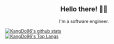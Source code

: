 


<h2 align="center">Hello there!  👋🤓</h2>
<p align="center">I'm a software engineer.





[![KangDo96's github stats](https://github-readme-stats.vercel.app/api?username=KangDo96&count_private=false&show_icons=true&langs_count=10&layout=compact&theme=chartreuse-dark&show_owner=dark&include_all_commits=false )](https://github.com/KangDo96)<br>
[![KangDo96's Top Langs](https://github-readme-stats.vercel.app/api/top-langs/?username=KangDo96&hide=css)](https://github.com/KangDo96)<br>
